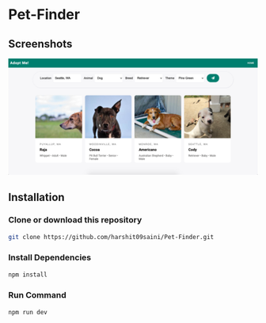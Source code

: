 # Pet-Finder

## Screenshots

![Homepage](/assets/screen1.png)

## Installation

### Clone or download this repository
```sh
git clone https://github.com/harshit09saini/Pet-Finder.git
```

### Install Dependencies
```sh
npm install
```

### Run Command 
```sh 
npm run dev 
```

